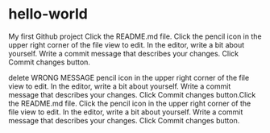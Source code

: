# hello-world
My first Github project
Click the README.md file.
Click the
pencil icon in the upper right corner of the file view to edit.
In the editor, write a bit about yourself.
Write a commit message that describes your changes.
Click Commit changes button.


delete
WRONG MESSAGE 
pencil icon in the upper right corner of the file view to edit.
In the editor, write a bit about yourself.
Write a commit message that describes your changes.
Click Commit changes button.Click the README.md file.
Click the
pencil icon in the upper right corner of the file view to edit.
In the editor, write a bit about yourself.
Write a commit message that describes your changes.
Click Commit changes button.
